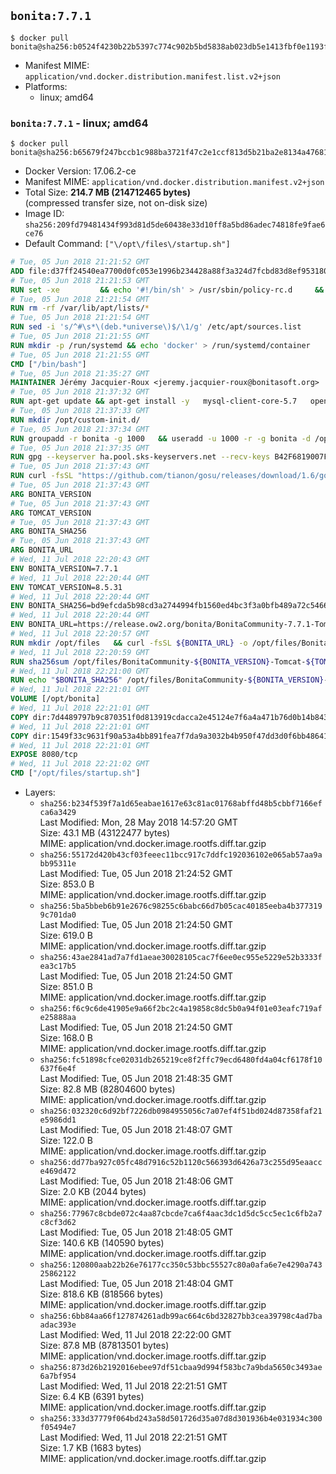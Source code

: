 ## `bonita:7.7.1`

```console
$ docker pull bonita@sha256:b0524f4230b22b5397c774c902b5bd5838ab023db5e1413fbf0e1193fdbfe95c
```

-	Manifest MIME: `application/vnd.docker.distribution.manifest.list.v2+json`
-	Platforms:
	-	linux; amd64

### `bonita:7.7.1` - linux; amd64

```console
$ docker pull bonita@sha256:b65679f247bccb1c988ba3721f47c2e1ccf813d5b21ba2e8134a476816a55fca
```

-	Docker Version: 17.06.2-ce
-	Manifest MIME: `application/vnd.docker.distribution.manifest.v2+json`
-	Total Size: **214.7 MB (214712465 bytes)**  
	(compressed transfer size, not on-disk size)
-	Image ID: `sha256:209fd79481434f993d81d5de60438e33d10ff8a5bd86adec74818fe9fae6ce76`
-	Default Command: `["\/opt\/files\/startup.sh"]`

```dockerfile
# Tue, 05 Jun 2018 21:21:52 GMT
ADD file:d37ff24540ea7700d0fc053e1996b234428a88f3a324d7fcbd83d8ef95318040 in / 
# Tue, 05 Jun 2018 21:21:53 GMT
RUN set -xe 		&& echo '#!/bin/sh' > /usr/sbin/policy-rc.d 	&& echo 'exit 101' >> /usr/sbin/policy-rc.d 	&& chmod +x /usr/sbin/policy-rc.d 		&& dpkg-divert --local --rename --add /sbin/initctl 	&& cp -a /usr/sbin/policy-rc.d /sbin/initctl 	&& sed -i 's/^exit.*/exit 0/' /sbin/initctl 		&& echo 'force-unsafe-io' > /etc/dpkg/dpkg.cfg.d/docker-apt-speedup 		&& echo 'DPkg::Post-Invoke { "rm -f /var/cache/apt/archives/*.deb /var/cache/apt/archives/partial/*.deb /var/cache/apt/*.bin || true"; };' > /etc/apt/apt.conf.d/docker-clean 	&& echo 'APT::Update::Post-Invoke { "rm -f /var/cache/apt/archives/*.deb /var/cache/apt/archives/partial/*.deb /var/cache/apt/*.bin || true"; };' >> /etc/apt/apt.conf.d/docker-clean 	&& echo 'Dir::Cache::pkgcache ""; Dir::Cache::srcpkgcache "";' >> /etc/apt/apt.conf.d/docker-clean 		&& echo 'Acquire::Languages "none";' > /etc/apt/apt.conf.d/docker-no-languages 		&& echo 'Acquire::GzipIndexes "true"; Acquire::CompressionTypes::Order:: "gz";' > /etc/apt/apt.conf.d/docker-gzip-indexes 		&& echo 'Apt::AutoRemove::SuggestsImportant "false";' > /etc/apt/apt.conf.d/docker-autoremove-suggests
# Tue, 05 Jun 2018 21:21:54 GMT
RUN rm -rf /var/lib/apt/lists/*
# Tue, 05 Jun 2018 21:21:54 GMT
RUN sed -i 's/^#\s*\(deb.*universe\)$/\1/g' /etc/apt/sources.list
# Tue, 05 Jun 2018 21:21:55 GMT
RUN mkdir -p /run/systemd && echo 'docker' > /run/systemd/container
# Tue, 05 Jun 2018 21:21:55 GMT
CMD ["/bin/bash"]
# Tue, 05 Jun 2018 21:35:27 GMT
MAINTAINER Jérémy Jacquier-Roux <jeremy.jacquier-roux@bonitasoft.org>
# Tue, 05 Jun 2018 21:37:32 GMT
RUN apt-get update && apt-get install -y   mysql-client-core-5.7   openjdk-8-jre-headless   postgresql-client   unzip   curl   zip   && rm -rf /var/lib/apt/lists/*
# Tue, 05 Jun 2018 21:37:33 GMT
RUN mkdir /opt/custom-init.d/
# Tue, 05 Jun 2018 21:37:34 GMT
RUN groupadd -r bonita -g 1000   && useradd -u 1000 -r -g bonita -d /opt/bonita/ -s /sbin/nologin -c "Bonita User" bonita
# Tue, 05 Jun 2018 21:37:35 GMT
RUN gpg --keyserver ha.pool.sks-keyservers.net --recv-keys B42F6819007F00F88E364FD4036A9C25BF357DD4
# Tue, 05 Jun 2018 21:37:43 GMT
RUN curl -fsSL "https://github.com/tianon/gosu/releases/download/1.6/gosu-$(dpkg --print-architecture)" -o /usr/local/bin/gosu   && curl -fsSL "https://github.com/tianon/gosu/releases/download/1.6/gosu-$(dpkg --print-architecture).asc" -o /usr/local/bin/gosu.asc   && gpg --verify /usr/local/bin/gosu.asc   && rm /usr/local/bin/gosu.asc   && chmod +x /usr/local/bin/gosu
# Tue, 05 Jun 2018 21:37:43 GMT
ARG BONITA_VERSION
# Tue, 05 Jun 2018 21:37:43 GMT
ARG TOMCAT_VERSION
# Tue, 05 Jun 2018 21:37:43 GMT
ARG BONITA_SHA256
# Tue, 05 Jun 2018 21:37:43 GMT
ARG BONITA_URL
# Wed, 11 Jul 2018 22:20:43 GMT
ENV BONITA_VERSION=7.7.1
# Wed, 11 Jul 2018 22:20:44 GMT
ENV TOMCAT_VERSION=8.5.31
# Wed, 11 Jul 2018 22:20:44 GMT
ENV BONITA_SHA256=bd9efcda5b98cd3a2744994fb1560ed4bc3f3a0bfb489a72c5466b474ca254cc
# Wed, 11 Jul 2018 22:20:44 GMT
ENV BONITA_URL=https://release.ow2.org/bonita/BonitaCommunity-7.7.1-Tomcat-8.5.31.zip
# Wed, 11 Jul 2018 22:20:57 GMT
RUN mkdir /opt/files   && curl -fsSL ${BONITA_URL} -o /opt/files/BonitaCommunity-${BONITA_VERSION}-Tomcat-${TOMCAT_VERSION}.zip
# Wed, 11 Jul 2018 22:20:59 GMT
RUN sha256sum /opt/files/BonitaCommunity-${BONITA_VERSION}-Tomcat-${TOMCAT_VERSION}.zip
# Wed, 11 Jul 2018 22:21:00 GMT
RUN echo "$BONITA_SHA256" /opt/files/BonitaCommunity-${BONITA_VERSION}-Tomcat-${TOMCAT_VERSION}.zip | sha256sum -c -
# Wed, 11 Jul 2018 22:21:01 GMT
VOLUME [/opt/bonita]
# Wed, 11 Jul 2018 22:21:01 GMT
COPY dir:7d4489797b9c870351f0d813919cdacca2e45124e7f6a4a471b76d0b14b843d6 in /opt/files 
# Wed, 11 Jul 2018 22:21:01 GMT
COPY dir:1549f33c9631f90a53a4bb891fea7f7da9a3032b4b950f47dd3d0f6bb486411c in /opt/templates 
# Wed, 11 Jul 2018 22:21:01 GMT
EXPOSE 8080/tcp
# Wed, 11 Jul 2018 22:21:02 GMT
CMD ["/opt/files/startup.sh"]
```

-	Layers:
	-	`sha256:b234f539f7a1d65eabae1617e63c81ac01768abffd48b5cbbf7166efca6a3429`  
		Last Modified: Mon, 28 May 2018 14:57:20 GMT  
		Size: 43.1 MB (43122477 bytes)  
		MIME: application/vnd.docker.image.rootfs.diff.tar.gzip
	-	`sha256:55172d420b43cf03feeec11bcc917c7ddfc192036102e065ab57aa9abb95311e`  
		Last Modified: Tue, 05 Jun 2018 21:24:52 GMT  
		Size: 853.0 B  
		MIME: application/vnd.docker.image.rootfs.diff.tar.gzip
	-	`sha256:5ba5bbeb6b91e2676c98255c6babc66d7b05cac40185eeba4b3773199c701da0`  
		Last Modified: Tue, 05 Jun 2018 21:24:50 GMT  
		Size: 619.0 B  
		MIME: application/vnd.docker.image.rootfs.diff.tar.gzip
	-	`sha256:43ae2841ad7a7fd1aeae30028105cac7f6ee0ec955e5229e52b3333fea3c17b5`  
		Last Modified: Tue, 05 Jun 2018 21:24:50 GMT  
		Size: 851.0 B  
		MIME: application/vnd.docker.image.rootfs.diff.tar.gzip
	-	`sha256:f6c9c6de41905e9a66f2bc2c4a19858c8dc5b0a94f01e03eafc719afe25888aa`  
		Last Modified: Tue, 05 Jun 2018 21:24:50 GMT  
		Size: 168.0 B  
		MIME: application/vnd.docker.image.rootfs.diff.tar.gzip
	-	`sha256:fc51898cfce02031db265219ce8f2ffc79ecd6480fd4a04cf6178f10637f6e4f`  
		Last Modified: Tue, 05 Jun 2018 21:48:35 GMT  
		Size: 82.8 MB (82804600 bytes)  
		MIME: application/vnd.docker.image.rootfs.diff.tar.gzip
	-	`sha256:032320c6d92bf7226db0984955056c7a07ef4f51bd024d87358faf21e5986dd1`  
		Last Modified: Tue, 05 Jun 2018 21:48:07 GMT  
		Size: 122.0 B  
		MIME: application/vnd.docker.image.rootfs.diff.tar.gzip
	-	`sha256:dd77ba927c05fc48d7916c52b1120c566393d6426a73c255d95eaacce469d472`  
		Last Modified: Tue, 05 Jun 2018 21:48:06 GMT  
		Size: 2.0 KB (2044 bytes)  
		MIME: application/vnd.docker.image.rootfs.diff.tar.gzip
	-	`sha256:77967c8cbde072c4aa87cbcde7ca6f4aac3dc1d5dc5cc5ec1c6fb2a7c8cf3d62`  
		Last Modified: Tue, 05 Jun 2018 21:48:05 GMT  
		Size: 140.6 KB (140590 bytes)  
		MIME: application/vnd.docker.image.rootfs.diff.tar.gzip
	-	`sha256:120800aab22b26e76177cc350c53bbc55527c80a0afa6e7e4290a74325862122`  
		Last Modified: Tue, 05 Jun 2018 21:48:04 GMT  
		Size: 818.6 KB (818566 bytes)  
		MIME: application/vnd.docker.image.rootfs.diff.tar.gzip
	-	`sha256:6bb84aa66f127874261adb99ac664c6bd32827bb3cea39798c4ad7baadac393e`  
		Last Modified: Wed, 11 Jul 2018 22:22:00 GMT  
		Size: 87.8 MB (87813501 bytes)  
		MIME: application/vnd.docker.image.rootfs.diff.tar.gzip
	-	`sha256:873d26b2192016ebee97df51cbaa9d994f583bc7a9bda5650c3493ae6a7bf954`  
		Last Modified: Wed, 11 Jul 2018 22:21:51 GMT  
		Size: 6.4 KB (6391 bytes)  
		MIME: application/vnd.docker.image.rootfs.diff.tar.gzip
	-	`sha256:333d37779f064bd243a58d501726d35a07d8d301936b4e031934c300f05494e7`  
		Last Modified: Wed, 11 Jul 2018 22:21:51 GMT  
		Size: 1.7 KB (1683 bytes)  
		MIME: application/vnd.docker.image.rootfs.diff.tar.gzip
